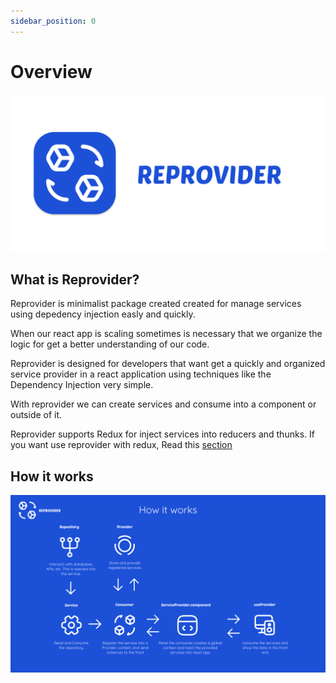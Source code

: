 ```yaml
---
sidebar_position: 0
---
```


# Overview

![Logo](../static/img/logo.png)

## What is Reprovider?

Reprovider is minimalist package created created for manage services using depedency injection easly and quickly.

When our react app is scaling sometimes is necessary that we organize the logic for get a better understanding of our code.

Reprovider is designed for developers that want get a quickly and organized service provider in a react application using techniques like the Dependency Injection very simple.

With reprovider we can create services and consume into a component or outside of it.

Reprovider supports Redux for inject services into reducers and thunks. If you want use reprovider with redux, Read this [section](#buildux)

## How it works

![HowWorks](../static/img/how-it-works.png)
